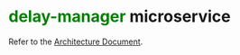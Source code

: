 # <font color="green">delay-manager</font> microservice

Refer to the [Architecture Document](../../../architecture/architecture-document-phase-1-REST.md#info-service).
